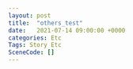 ```yaml
---
layout: post
title:  "others_test"
date:   2021-07-14 09:00:00 +0000
categories: Etc
Tags: Story Etc
SceneCode: []
---
```

